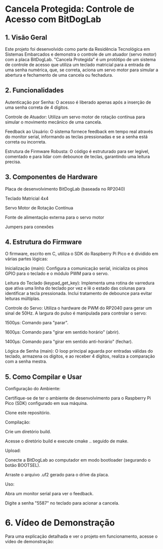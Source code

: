 # Cancela Protegida: Controle de Acesso com BitDogLab

## 1. Visão Geral

Este projeto foi desenvolvido como parte da Residência Tecnológica em Sistemas Embarcados e demonstra o controle de um atuador (servo motor) com a placa BitDogLab.  "Cancela Protegida" é um protótipo de um sistema de controle de acesso que utiliza um teclado matricial para a entrada de uma senha numérica, que, se correta, aciona um servo motor para simular a abertura e fechamento de uma cancela ou fechadura.


## 2. Funcionalidades

Autenticação por Senha: O acesso é liberado apenas após a inserção de uma senha correta de 4 dígitos.

Controle de Atuador: Utiliza um servo motor de rotação contínua para simular o movimento mecânico de uma cancela.

Feedback ao Usuário: O sistema fornece feedback em tempo real através do monitor serial, informando as teclas pressionadas e se a senha está correta ou incorreta.

Estrutura de Firmware Robusta: O código é estruturado para ser legível, comentado e para lidar com debounce de teclas, garantindo uma leitura precisa. 

## 3. Componentes de Hardware

Placa de desenvolvimento BitDogLab (baseada no RP2040)

Teclado Matricial 4x4

Servo Motor de Rotação Contínua

Fonte de alimentação externa para o servo motor

Jumpers para conexões

## 4. Estrutura do Firmware

O firmware, escrito em C, utiliza o SDK do Raspberry Pi Pico e é dividido em várias partes lógicas:

Inicialização (main): Configura a comunicação serial, inicializa os pinos GPIO para o teclado e o módulo PWM para o servo.

Leitura do Teclado (keypad_get_key): Implementa uma rotina de varredura que ativa uma linha do teclado por vez e lê o estado das colunas para identificar a tecla pressionada. Inclui tratamento de debounce para evitar leituras múltiplas.

Controle do Servo: Utiliza o hardware de PWM do RP2040 para gerar um sinal de 50Hz. A largura do pulso é manipulada para controlar o servo:

1500µs: Comando para "parar".

1600µs: Comando para "girar em sentido horário" (abrir).

1400µs: Comando para "girar em sentido anti-horário" (fechar).

Lógica de Senha (main): O loop principal aguarda por entradas válidas do teclado, armazena os dígitos, e ao receber 4 dígitos, realiza a comparação com a senha mestra.

## 5. Como Compilar e Usar

Configuração do Ambiente:

Certifique-se de ter o ambiente de desenvolvimento para o Raspberry Pi Pico (SDK) configurado em sua máquina.

Clone este repositório.

Compilação:

Crie um diretório build.

Acesse o diretório build e execute cmake .. seguido de make.

Upload:

Conecte a BitDogLab ao computador em modo bootloader (segurando o botão BOOTSEL).

Arraste o arquivo .uf2 gerado para o drive da placa.

Uso:

Abra um monitor serial para ver o feedback.

Digite a senha "5587" no teclado para acionar a cancela.

# 6. Vídeo de Demonstração

Para uma explicação detalhada e ver o projeto em funcionamento, acesse o vídeo de demonstração:
